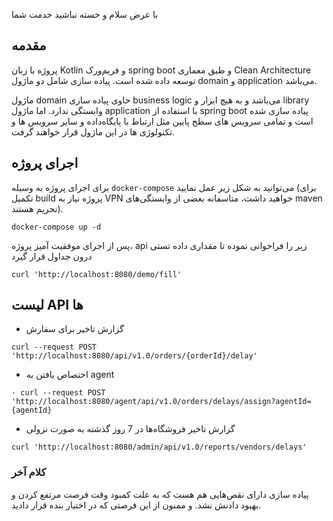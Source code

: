با عرض سلام و خسته نباشید خدمت شما

## مقدمه
پروژه با زبان Kotlin و فریم‌ورک spring boot  و طبق معماری Clean Architecture توسعه داده شده است. پیاده سازی شامل دو ماژول domain و application می‌باشد.

ماژول domain حاوی پیاده سازی business logic می‌باشد و به هیچ ابزار و library وابستگی ندارد. اما ماژول application با استفاده از spring boot پیاده سازی شده است و تمامی سرویس های سطح پایین مثل ارتباط با پایگاه‌داده و سایر سرویس ها و تکنولوژی ها در این ماژول قرار خواهند گرفت.

## اجرای پروژه
برای اجرای پروژه به وسیله `docker-compose` می‌توانید به شکل زیر عمل نمایید (برای تکمیل build پروژه نیاز به VPN خواهید داشت، متاسفانه بعضی از وابستگی‌های maven تحریم هستند).
```
docker-compose up -d
```

پس از اجرای موفقیت آمیز پروژه، api زیر را فراخوانی نموده تا مقداری داده تستی درون جداول قرار گیرد
```
curl 'http://localhost:8080/demo/fill'
```

## لیست API ها
- گزارش تاخیر برای سفارش
```
curl --request POST 'http://localhost:8080/api/v1.0/orders/{orderId}/delay'
```
- اختصاص یافتن به agent
```
- curl --request POST 'http://localhost:8080/agent/api/v1.0/orders/delays/assign?agentId={agentId}
```
- گزارش تاخیر فروشگاه‌ها در 7 روز گذشته به صورت نزولی
```
curl 'http://localhost:8080/admin/api/v1.0/reports/vendors/delays'
```

### کلام آخر
پیاده سازی دارای نقص‌هایی هم هست که به علت کمبود وقت فرصت مرتفع کردن و بهبود دادنش نشد. و ممنون از این فرصتی که در اختیار بنده قرار دادید.
